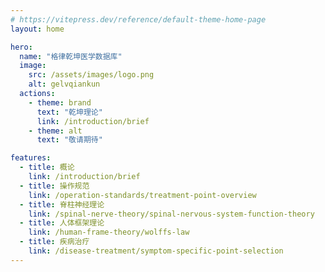 ```yaml
---
# https://vitepress.dev/reference/default-theme-home-page
layout: home

hero:
  name: "格律乾坤医学数据库"
  image:
    src: /assets/images/logo.png
    alt: gelvqiankun
  actions:
    - theme: brand
      text: "乾坤理论"
      link: /introduction/brief
    - theme: alt
      text: "敬请期待"

features:
  - title: 概论
    link: /introduction/brief
  - title: 操作规范
    link: /operation-standards/treatment-point-overview
  - title: 脊柱神经理论
    link: /spinal-nerve-theory/spinal-nervous-system-function-theory
  - title: 人体框架理论
    link: /human-frame-theory/wolffs-law
  - title: 疾病治疗
    link: /disease-treatment/symptom-specific-point-selection
---
```


